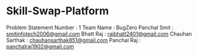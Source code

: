 # Skill-Swap-Platform
Problem Statement Number : 1
Team Name                : BugZero
Panchal Smit    : smitinfotech2006@gmail.com
Bhatt Raj       : rajbhatt2401@gmail.com
Chauhan Sarthak : chauhansarthak851@gmail.com
Panchal Raj     : panchalraj1902@gmail.com
